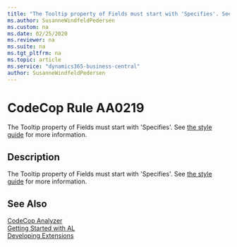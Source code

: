 ```yaml
---
title: "The Tooltip property of Fields must start with 'Specifies'. See [the style guide](https://styleguides.azurewebsites.net/Styleguide/Read?id=2748&topicid=38066) for more information."
ms.author: SusanneWindfeldPedersen
ms.custom: na
ms.date: 02/25/2020
ms.reviewer: na
ms.suite: na
ms.tgt_pltfrm: na
ms.topic: article
ms.service: "dynamics365-business-central"
author: SusanneWindfeldPedersen
---
```

[//]: # (START>DO_NOT_EDIT)
[//]: # (IMPORTANT:Do not edit any of the content between here and the END>DO_NOT_EDIT.)
[//]: # (Any modifications should be made in the .xml files in the ModernDev repo.)
# CodeCop Rule AA0219
The Tooltip property of Fields must start with 'Specifies'. See [the style guide](https://styleguides.azurewebsites.net/Styleguide/Read?id=2748&topicid=38066) for more information.  

## Description
The Tooltip property of Fields must start with 'Specifies'. See [the style guide](https://styleguides.azurewebsites.net/Styleguide/Read?id=2748&topicid=38066) for more information.

[//]: # (IMPORTANT: END>DO_NOT_EDIT)
## See Also  
[CodeCop Analyzer](codecop.md)  
[Getting Started with AL](../devenv-get-started.md)  
[Developing Extensions](../devenv-dev-overview.md)  
